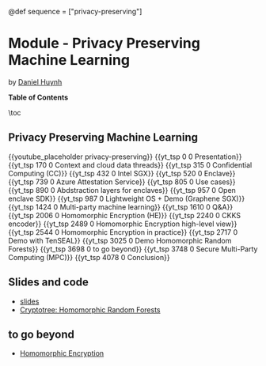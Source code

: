 @def sequence = ["privacy-preserving"]

# Module - Privacy Preserving Machine Learning 

by [Daniel Huynh](https://github.com/dhuynh95)

**Table of Contents**

\toc


## Privacy Preserving Machine Learning 

{{youtube_placeholder privacy-preserving}}
{{yt_tsp 0 0 Presentation}}
{{yt_tsp 170 0 Context and cloud data threads}}
{{yt_tsp 315 0 Confidential Computing (CC)}}
{{yt_tsp 432 0 Intel SGX}}
{{yt_tsp 520 0 Enclave}}
{{yt_tsp 739 0 Azure Attestation Service}}
{{yt_tsp 805 0 Use cases}}
{{yt_tsp 890 0 Abdstraction layers for enclaves}}
{{yt_tsp 957 0 Open enclave SDK}}
{{yt_tsp 987 0 Lightweight OS + Demo (Graphene SGX)}}
{{yt_tsp 1424 0 Multi-party machine learning}}
{{yt_tsp 1610 0 Q&A}}
{{yt_tsp 2006 0 Homomorphic Encryption (HE)}}
{{yt_tsp 2240 0 CKKS encoder}}
{{yt_tsp 2489 0 Homomorphic Encryption high-level view}}
{{yt_tsp 2544 0 Homomorphic Encryption in practice}}
{{yt_tsp 2717 0 Demo with TenSEAL}}
{{yt_tsp 3025 0 Demo Homomorphic Random Forests}}
{{yt_tsp 3698 0 to go beyond}}
{{yt_tsp 3748 0 Secure Multi-Party Computing (MPC)}}
{{yt_tsp 4078 0 Conclusion}}

## Slides and code

- [slides](https://dataflowr.github.io/slides/privacy_preserving_ML_Daniel_Huynh.pdf)
- [Cryptotree: Homomorphic Random Forests](https://github.com/dhuynh95/cryptotree)

## to go beyond

- [Homomorphic Encryption](https://towardsdatascience.com/homomorphic-encryption-intro-part-1-overview-and-use-cases-a601adcff06c)